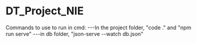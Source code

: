 # DT_Project_NIE

Commands to use to run in cmd:
    ---In the project folder, "code ." and "npm run serve"
    ---in db folder, "json-serve --watch db.json"
